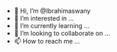 - 👋 Hi, I’m @Ibrahimaswany
- 👀 I’m interested in ...
- 🌱 I’m currently learning ...
- 💞️ I’m looking to collaborate on ...
- 📫 How to reach me ...

<!---
Ibrahimaswany/Ibrahimaswany is a ✨ special ✨ repository because its `README.md` (this file) appears on your GitHub profile.
You can click the Preview link to take a look at your changes.
--->
